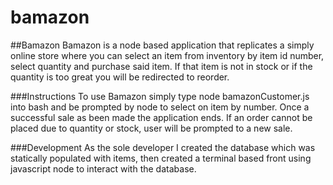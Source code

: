 # bamazon

##Bamazon
Bamazon is a node based application that replicates a simply online store where you can select an item from inventory by item id number, select quantity and purchase said item. If that item is not in stock or if the quantity is too great you will be redirected to reorder.

###Instructions
To use Bamazon simply type node bamazonCustomer.js into bash and be prompted by node to select on item by number.
Once a successful sale as been made the application ends. If an order cannot be placed due to quantity or stock, user will be prompted to a new sale.

###Development
As the sole developer I created the database which was statically populated with items, then created a terminal based front using javascript node to interact with the database.